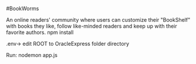 #BookWorms

An online readers' community where users can customize their "BookShelf" with books they like, follow like-minded readers and keep up with their favorite authors.
npm install


.env-> edit ROOT to OracleExpress folder directory


Run:
nodemon app.js
